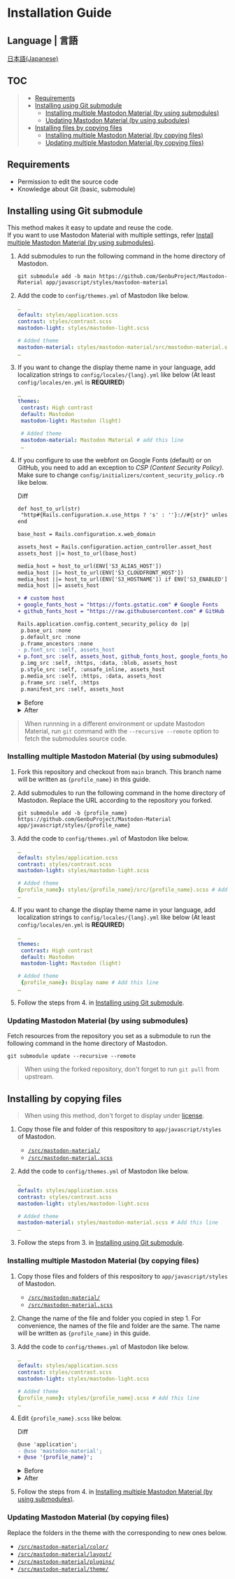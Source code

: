 # Installation Guide

## Language | 言語

[日本語(Japanese)](installation_guide_ja.md)

## TOC

> - [Requirements](installation_guide.md#requirements)
> - [Installing using Git submodule](installation_guide.md#installing-using-git-submodule)
>   - [Installing multiple Mastodon Material (by using submodules)](installation_guide.md#installing-multiple-mastodon-material-by-using-submodules)
>   - [Updating Mastodon Material (by using subodules)](installation_guide.md#updating-mastodon-material-by-using-submodules)
> - [Installing files by copying files](installation_guide.md#installing-by-copying-files)
>   - [Installing multiple Mastodon Material (by copying files)](installation_guide.md#installing-multiple-mastodon-material-by-copying-files)
>   - [Updating multiple Mastodon Material (by copying files)](installation_guide.md#updating-mastodon-material-by-copying-files)

## Requirements

- Permission to edit the source code
- Knowledge about Git (basic, submodule)

## Installing using Git submodule

This method makes it easy to update and reuse the code.  
If you want to use Mastodon Material with multiple settings, refer [Install multiple Mastodon Material (by using submodules)](installation_guide.md#installing-multiple-mastodon-material-by-using-submodules).

1. Add submodules to run the following command in the home directory of Mastodon.
   
   ```
   git submodule add -b main https://github.com/GenbuProject/Mastodon-Material app/javascript/styles/mastodon-material
   ```

2. Add the code to `config/themes.yml` of Mastodon like below.
   
   ```yml
   …
   default: styles/application.scss
   contrast: styles/contrast.scss
   mastodon-light: styles/mastodon-light.scss
   
   # Added theme
   mastodon-material: styles/mastodon-material/src/mastodon-material.scss # add this line
   …
   ```

3. If you want to change the display theme name in your language, add localization strings to `config/locales/{lang}.yml` like below (At least `config/locales/en.yml` is **REQUIRED**)
   
   ```yml
   …
   themes:
    contrast: High contrast
    default: Mastodon
    mastodon-light: Mastodon (light)
   
    # Added theme
    mastodon-material: Mastodon Material # add this line
    …
   ```

4. If you configure to use the webfont on Google Fonts (default) or on GitHub, you need to add an exception to *CSP (Content Security Policy)*. Make sure to change `config/initializers/content_security_policy.rb` like below.
   
   Diff
   
   ```diff
   def host_to_url(str)
    "http#{Rails.configuration.x.use_https ? 's' : ''}://#{str}" unless str.blank?
   end

   base_host = Rails.configuration.x.web_domain

   assets_host = Rails.configuration.action_controller.asset_host
   assets_host ||= host_to_url(base_host)

   media_host = host_to_url(ENV['S3_ALIAS_HOST'])
   media_host ||= host_to_url(ENV['S3_CLOUDFRONT_HOST'])
   media_host ||= host_to_url(ENV['S3_HOSTNAME']) if ENV['S3_ENABLED'] == 'true'
   media_host ||= assets_host

   + # custom host
   + google_fonts_host = "https://fonts.gstatic.com" # Google Fonts
   + github_fonts_host = "https://raw.githubusercontent.com" # GitHub

   Rails.application.config.content_security_policy do |p|
    p.base_uri :none
    p.default_src :none
    p.frame_ancestors :none
   - p.font_src :self, assets_host
   + p.font_src :self, assets_host, github_fonts_host, google_fonts_host
    p.img_src :self, :https, :data, :blob, assets_host
    p.style_src :self, :unsafe_inline, assets_host
    p.media_src :self, :https, :data, assets_host
    p.frame_src :self, :https
    p.manifest_src :self, assets_host
   ```
   
   <details>
   <summary>Before</summary>

   ```ruby
   def host_to_url(str)
     "http#{Rails.configuration.x.use_https ? 's' : ''}://#{str}" unless str.blank?
   end
   
   base_host = Rails.configuration.x.web_domain
   
   assets_host   = Rails.configuration.action_controller.asset_host
   assets_host ||= host_to_url(base_host)
   
   media_host   = host_to_url(ENV['S3_ALIAS_HOST'])
   media_host ||= host_to_url(ENV['S3_CLOUDFRONT_HOST'])
   media_host ||= host_to_url(ENV['S3_HOSTNAME']) if ENV['S3_ENABLED'] == 'true'
   media_host ||= assets_host
   
   Rails.application.config.content_security_policy do |p|
     p.base_uri        :none
     p.default_src     :none
     p.frame_ancestors :none
     p.font_src        :self, assets_host
     p.img_src         :self, :https, :data, :blob, assets_host
     p.style_src       :self, :unsafe_inline, assets_host
     p.media_src       :self, :https, :data, assets_host
     p.frame_src       :self, :https
     p.manifest_src    :self, assets_host
   ```

   </details>

   <details>
   <summary>After</summary>

   ```ruby
   def host_to_url(str)
     "http#{Rails.configuration.x.use_https ? 's' : ''}://#{str}" unless str.blank?
   end
   
   base_host = Rails.configuration.x.web_domain
   
   assets_host   = Rails.configuration.action_controller.asset_host
   assets_host ||= host_to_url(base_host)
   
   media_host   = host_to_url(ENV['S3_ALIAS_HOST'])
   media_host ||= host_to_url(ENV['S3_CLOUDFRONT_HOST'])
   media_host ||= host_to_url(ENV['S3_HOSTNAME']) if ENV['S3_ENABLED'] == 'true'
   media_host ||= assets_host
   
   # custom host
   github_host = "https://raw.githubusercontent.com" # GitHub
   google_fonts_host = "https://fonts.gstatic.com" # Google Fonts
   
   Rails.application.config.content_security_policy do |p|
     p.base_uri        :none
     p.default_src     :none
     p.frame_ancestors :none
     p.font_src        :self, assets_host, github_fonts_host, google_fonts_host
     p.img_src         :self, :https, :data, :blob, assets_host
     p.style_src       :self, :unsafe_inline, assets_host
     p.media_src       :self, :https, :data, assets_host
     p.frame_src       :self, :https
     p.manifest_src    :self, assets_host
   ```

   </details>

> When runnning in a different environment or update Mastodon Material, run `git` command with the `--recursive --remote` option to fetch the submodules source code.

### Installing multiple Mastodon Material (by using submodules)

1. Fork this repository and checkout from `main` branch. This branch name will be written as `{profile_name}` in this guide.

2. Add submodules to run the following command in the home directory of Mastodon. Replace the URL according to the repository you forked.

   ```
   git submodule add -b {profile_name} https://github.com/GenbuProject/Mastodon-Material app/javascript/styles/{profile_name}
   ```

3. Add the code to `config/themes.yml` of Mastodon like below.
   
   ```yml
   …
   default: styles/application.scss
   contrast: styles/contrast.scss
   mastodon-light: styles/mastodon-light.scss
   
   # Added theme
   {profile_name}: styles/{profile_name}/src/{profile_name}.scss # Add this line
   …
   ```

4. If you want to change the display theme name in your language, add localization strings to `config/locales/{lang}.yml` like below (At least `config/locales/en.yml` is **REQUIRED**)
   
   ```yml
   …
   themes:
    contrast: High contrast
    default: Mastodon
    mastodon-light: Mastodon (light)
   
   # Added theme
    {profile_name}: Display name # Add this line
   …
   ```

5. Follow the steps from 4. in [Installing using Git submodule](installation_guide.md#installing-using-git-submodule).

### Updating Mastodon Material (by using submodules)

Fetch resources from the repository you set as a submodule to run the following command in the home directory of Mastodon.

```
git submodule update --recursive --remote
```

> When using the forked repository, don't forget to run `git pull` from upstream.

## Installing by copying files

> When using this method, don't forget to display under [license](../LICENSE).

1. Copy those file and folder of this respository to `app/javascript/styles` of Mastodon.

   - [`/src/mastodon-material/`](../src/mastodon-material/)
   - [`/src/mastodon-material.scss`](../src/mastodon-material.scss)

2. Add the code to `config/themes.yml` of Mastodon like below.

   ```yml
   …
   default: styles/application.scss
   contrast: styles/contrast.scss
   mastodon-light: styles/mastodon-light.scss
   
   # Added theme
   mastodon-material: styles/mastodon-material.scss # Add this line
   …
   ```

3. Follow the steps from 3. in [Installing using Git submodule](installation_guide.md#installing-using-git-submodule).

### Installing multiple Mastodon Material (by copying files)

1. Copy those files and folders of this respository to `app/javascript/styles` of Mastodon.

   - [`/src/mastodon-material/`](../src/mastodon-material/)
   - [`/src/mastodon-material.scss`](../src/mastodon-material.scss)

2. Change the name of the file and folder you copied in step 1. For convenience, the names of the file and folder are the same. The name will be written as `{profile_name}` in this guide.

3. Add the code to `config/themes.yml` of Mastodon like below.
   
   ```yml
   …
   default: styles/application.scss
   contrast: styles/contrast.scss
   mastodon-light: styles/mastodon-light.scss
   
   # Added theme
   {profile_name}: styles/{profile_name}.scss # Add this line
   …
   ```

4. Edit `{profile_name}.scss` like below.

   Diff

   ```diff
   @use 'application';
   - @use 'mastodon-material';
   + @use '{profile_name}';
   ```
   
   <details>
   <summary>Before</summary>

   ```scss
   @use 'application';
   @use 'mastodon-material';
   ```
   
   </details>

   <details>
   <summary>After</summary>

   ```scss
   @use 'application';
   @use '{profile_name}';
   ```
   
   </details>

5. Follow the steps from 4. in [Installing multiple Mastodon Material (by using submodules)](installation_guide.md#installing-multiple-mastodon-material-by-using-submodules).

### Updating Mastodon Material (by copying files)

Replace the folders in the theme with the corresponding to new ones below.

- [`/src/mastodon-material/color/`](../src/mastodon-material/color/)
- [`/src/mastodon-material/layout/`](../src/mastodon-material/layout/)
- [`/src/mastodon-material/plugins/`](../src/mastodon-material/plugins/)
- [`/src/mastodon-material/theme/`](../src/mastodon-material/theme/)